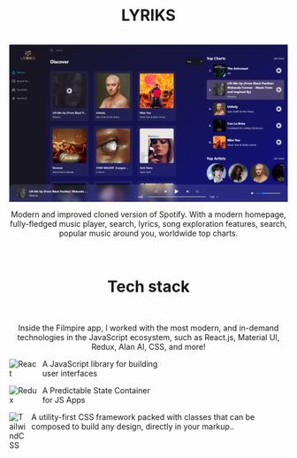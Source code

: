 <h1 align="center">
  LYRIKS
</h1>
<br/>

<img align="center" src="src/assets/images/lyriks.png" />
<br/>
<p align="center">
  Modern and improved cloned version of Spotify. With a modern homepage, fully-fledged music player, search, lyrics, song exploration features, search, popular music around you, worldwide top charts.
</p>

<br/>
<h1 align="center">
  Tech stack
</h1>
<br/>

<p align="center">
  Inside the Filmpire app, I worked with the most modern, and in-demand technologies in the JavaScript ecosystem, such as React.js, Material UI, Redux, Alan AI, CSS, and more!
  <br/>
</p>
<p align="left">
  <img align="left" alt="React" width="50px" style="padding-right:10px;" src="https://cdn.jsdelivr.net/gh/devicons/devicon/icons/react/react-original.svg" />
  <p> A JavaScript library for building <br/> user interfaces </p>
 
  <img align="left" alt="Redux" width="50px" style="padding-right:10px;" src="https://cdn.jsdelivr.net/gh/devicons/devicon/icons/redux/redux-original.svg" />
  <p> A Predictable State Container <br/> for JS Apps </p>
  
   <img align="left" alt="TailwindCSS" width="30px" style="padding-right:10px;" src="https://cdn.jsdelivr.net/gh/devicons/devicon/icons/tailwindcss/tailwindcss-plain.svg" />
  <p> A utility-first CSS framework packed with classes that can be composed to build any design, directly in your markup.. </p>
    
</p>
